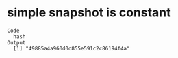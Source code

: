 # simple snapshot is constant

    Code
      hash
    Output
      [1] "49885a4a960d0d855e591c2c86194f4a"

